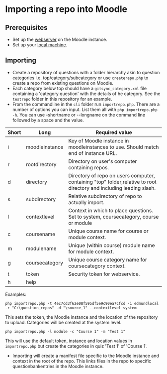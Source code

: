 # Importing a repo into Moodle

## Prerequisites
- Set up the [webserver](webservicesetup.md) on the Moodle instance.
- Set up your [local machine](localsetup.md).

## Importing
- Create a repository of questions with a folder hierarchy akin to question categories i.e. top/category/subcategory or use `createrepo.php` to create a repo from existing questions on Moodle.
- Each category below top should have a `gitsync_category.xml` file containing a 'category question' with the details of he category. See the `testrepo` folder in this repository for an example.
- From the commandline in the `cli` folder run `importrepo.php`. There are a number of options you can input. List them all with `php importrepo.php -h`. You can use -shortname or --longname on the command line followed by a space and the value.

|Short|Long|Required value|
|-|-|-|
|i|moodleinstance|Key of Moodle instance in  moodleinstances to use. Should match end of instance URL.|
|r|rootdirectory|Directory on user's computer containing repos.|
|d|directory|Directory of repo on users computer, containing "top" folder,relative to root directory and including leading slash.|
|s|subdirectory|Relative subdirectory of repo to actually import.|
|l|contextlevel|Context in which to place questions. Set to system, coursecategory, course or module
|c|coursename|Unique course name for course or module context.
|m|modulename|Unique (within course) module name for module context.
|g|coursecategory|Unique course category name for coursecategory context.
|t|token|Security token for webservice.
|h|help|

Examples:

`php importrepo.php -t 4ec7cd3f62e08f595df5e9c90ea7cfcd -i edmundlocal -r "C:\question_repos" -d "\source_1" --contextlevel system`

This sets the token, the Moodle instance and the location of the repository to upload. Categories will be created at the system level.

`php importrepo.php -l module -c "Course 1" -m "Test 1"`

This will use the default token, instance and location values in `importrepo.php` but create the categories in quiz 'Test 1' of 'Course 1'.

- Importing will create a manifest file specific to the Moodle instance and context in the root of the repo. This links files in the repo to specific questionbankentries in the Moodle instance.
